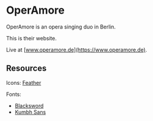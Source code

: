 # OperAmore

OperAmore is an opera singing duo in Berlin.

This is their website.

Live at [www.operamore.de](https://www.operamore.de).

## Resources

Icons: [Feather](https://feathericons.com)

Fonts:

- [Blacksword](https://www.dafont.com/de/blacksword.font)
- [Kumbh Sans](https://fonts.google.com/specimen/Kumbh+Sans)

